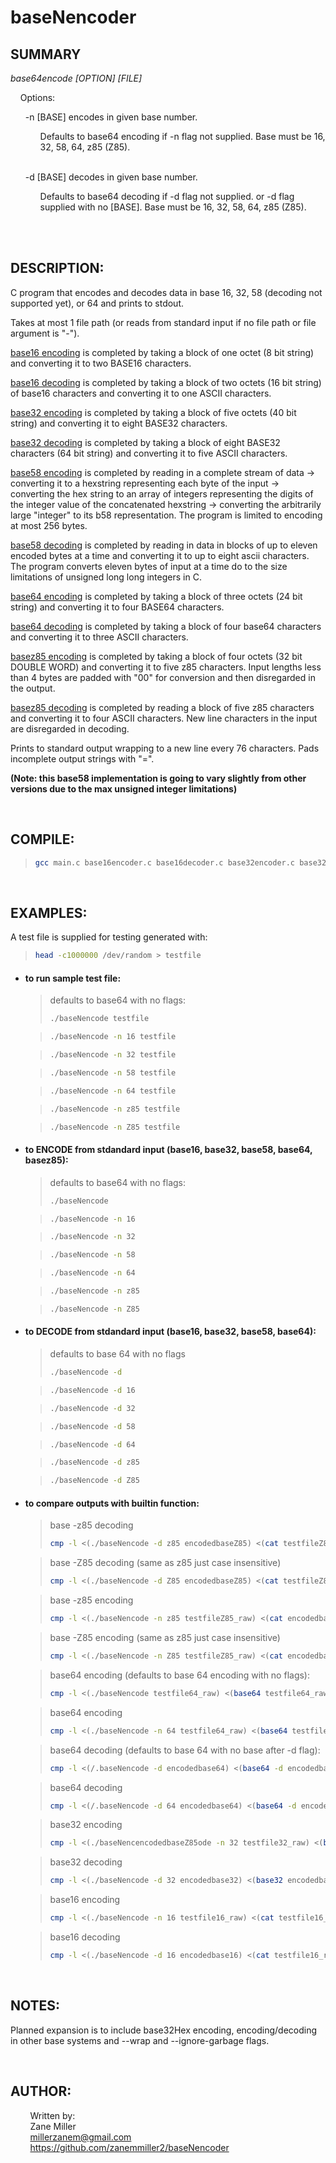 # baseNencoder

## SUMMARY

_base64encode [OPTION] [FILE]_

&nbsp;&nbsp;&nbsp;&nbsp;Options:

<ul>
-n [BASE] encodes in given base number.

<ul>Defaults to base64 encoding if -n flag not supplied. Base must be 16, 32, 58, 64, z85 (Z85).</ul><br>

-d [BASE] decodes in given base number.

<ul>Defaults to base64 decoding if -d flag not supplied. or -d flag supplied with no [BASE]. Base must be 16, 32, 58, 64, z85 (Z85).</ul><br>

</ul>

<br/>

## DESCRIPTION:

C program that encodes and decodes data in base 16, 32, 58 (decoding not supported yet), or 64 and prints to stdout.

Takes at most 1 file path (or reads from standard input if no file path or file argument is "-").

<ins>base16 encoding</ins> is completed by taking a block of one octet (8 bit string) and converting it to two BASE16 characters.

<ins>base16 decoding</ins> is completed by taking a block of two octets (16 bit string) of base16 characters and converting it to one ASCII characters.

<ins>base32 encoding</ins> is completed by taking a block of five octets (40 bit string) and converting it to eight BASE32 characters.

<ins>base32 decoding</ins> is completed by taking a block of eight BASE32 characters (64 bit string) and converting it to five ASCII characters.

<ins>base58 encoding</ins> is completed by reading in a complete stream of data -> converting it to a hexstring representing each byte of the input -> converting the hex string to an array of integers representing the digits of the integer value of the concatenated hexstring -> converting the arbitrarily large "integer" to its b58 representation. The program is limited to encoding at most 256 bytes.

<ins>base58 decoding</ins> is completed by reading in data in blocks of up to eleven encoded bytes at a time and converting it to up to eight ascii characters. The program converts eleven bytes of input at a time do to the size limitations of unsigned long long integers in C.

<ins>base64 encoding</ins> is completed by taking a block of three octets (24 bit string) and converting it to four BASE64 characters.

<ins>base64 decoding</ins> is completed by taking a block of four base64 characters and converting it to three ASCII characters.

<ins>basez85 encoding</ins> is completed by taking a block of four octets (32 bit DOUBLE WORD) and converting it to five z85 characters. Input lengths less than 4 bytes are padded with "00" for conversion and then disregarded in the output.

<ins>basez85 decoding</ins> is completed by reading a block of five z85 characters and converting it to four ASCII characters. New line characters in the input are disregarded in decoding.

Prints to standard output wrapping to a new line every 76 characters. Pads incomplete output strings with "=".

**(Note: this base58 implementation is going to vary slightly from other versions due to the max unsigned integer limitations)**

<br/>

## COMPILE:

> ```bash
> gcc main.c base16encoder.c base16decoder.c base32encoder.c base32decoder.c base58encoder.c base58decoder.c base64encoder.c base64decoder.c basez85encoder.c basez85decoder.c parsecl.c writedecoded.c -o baseNencode
> ```

<br/>

## EXAMPLES:

A test file is supplied for testing generated with:

> ```bash
> head -c1000000 /dev/random > testfile
> ```

- #### to run sample test file:

  > defaults to base64 with no flags:
  >
  > ```bash
  > ./baseNencode testfile
  > ```

  > ```bash
  > ./baseNencode -n 16 testfile
  > ```

  > ```bash
  > ./baseNencode -n 32 testfile
  > ```

  > ```bash
  > ./baseNencode -n 58 testfile
  > ```

  > ```bash
  > ./baseNencode -n 64 testfile
  > ```

  > ```bash
  > ./baseNencode -n z85 testfile
  > ```

  > ```bash
  > ./baseNencode -n Z85 testfile
  > ```

- #### to ENCODE from stdandard input (base16, base32, base58, base64, basez85):

  > defaults to base64 with no flags:
  >
  > ```bash
  > ./baseNencode
  > ```

  > ```bash
  > ./baseNencode -n 16
  > ```

  > ```bash
  > ./baseNencode -n 32
  > ```

  > ```bash
  > ./baseNencode -n 58
  > ```

  > ```bash
  > ./baseNencode -n 64
  > ```

  > ```bash
  > ./baseNencode -n z85
  > ```

  > ```bash
  > ./baseNencode -n Z85
  > ```

- #### to DECODE from stdandard input (base16, base32, base58, base64):

  > defaults to base 64 with no flags
  >
  > ```bash
  > ./baseNencode -d
  > ```

  > ```bash
  > ./baseNencode -d 16
  > ```

  > ```bash
  > ./baseNencode -d 32
  > ```

  > ```bash
  > ./baseNencode -d 58
  > ```

  > ```bash
  > ./baseNencode -d 64
  > ```

  > ```bash
  > ./baseNencode -d z85
  > ```

  > ```bash
  > ./baseNencode -d Z85
  > ```

- #### to compare outputs with builtin function:

  > base -z85 decoding
  >
  > ```bash
  > cmp -l <(./baseNencode -d z85 encodedbaseZ85) <(cat testfileZ85_raw)
  > ```

  > base -Z85 decoding (same as z85 just case insensitive)
  >
  > ```bash
  > cmp -l <(./baseNencode -d Z85 encodedbaseZ85) <(cat testfileZ85_raw)
  > ```

  > base -z85 encoding
  >
  > ```bash
  > cmp -l <(./baseNencode -n z85 testfileZ85_raw) <(cat encodedbaseZ85)
  > ```

  > base -Z85 encoding (same as z85 just case insensitive)
  >
  > ```bash
  > cmp -l <(./baseNencode -n Z85 testfileZ85_raw) <(cat encodedbaseZ85)
  > ```

  > base64 encoding (defaults to base 64 encoding with no flags):
  >
  > ```bash
  > cmp -l <(./baseNencode testfile64_raw) <(base64 testfile64_raw)
  > ```

  > base64 encoding
  >
  > ```bash
  > cmp -l <(./baseNencode -n 64 testfile64_raw) <(base64 testfile64_raw)
  > ```

  > base64 decoding (defaults to base 64 with no base after -d flag):
  >
  > ```bash
  > cmp -l <(/.baseNencode -d encodedbase64) <(base64 -d encodedbase64)
  > ```

  > base64 decoding
  >
  > ```bash
  > cmp -l <(/.baseNencode -d 64 encodedbase64) <(base64 -d encodedbase64)
  > ```

  > base32 encoding
  >
  > ```bash
  > cmp -l <(./baseNencencodedbaseZ85ode -n 32 testfile32_raw) <(base32 testfile32_raw)
  > ```

  > base32 decoding
  >
  > ```bash
  > cmp -l <(./baseNencode -d 32 encodedbase32) <(base32 encodedbase32)
  > ```

  > base16 encoding
  >
  > ```bash
  > cmp -l <(./baseNencode -n 16 testfile16_raw) <(cat testfile16_raw | xxd -p -u)
  > ```

  > base16 decoding
  >
  > ```bash
  > cmp -l <(./baseNencode -d 16 encodedbase16) <(cat testfile16_raw)
  > ```

<br/>

## NOTES:

Planned expansion is to include base32Hex encoding, encoding/decoding in other base systems and --wrap and --ignore-garbage flags.

<br/>

## AUTHOR:

&nbsp;&nbsp;&nbsp;&nbsp;&nbsp;&nbsp;&nbsp;&nbsp;Written by:  
&nbsp;&nbsp;&nbsp;&nbsp;&nbsp;&nbsp;&nbsp;&nbsp;Zane Miller  
&nbsp;&nbsp;&nbsp;&nbsp;&nbsp;&nbsp;&nbsp;&nbsp;<millerzanem@gmail.com>  
&nbsp;&nbsp;&nbsp;&nbsp;&nbsp;&nbsp;&nbsp;&nbsp;<https://github.com/zanemmiller2/baseNencoder>
